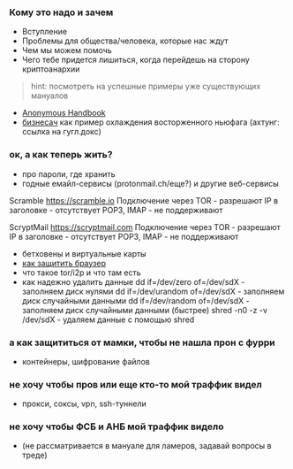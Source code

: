 
### Кому это надо и зачем ###

- Вступление
- Проблемы для общества/человека, которые нас ждут
- Чем мы можем помочь
- Чего тебе придется лишиться, когда перейдешь на сторону криптоанархии


>hint: посмотреть на успешные примеры уже существующих мануалов

+ [Anonymous Handbook](http://rghost.ru/6cBYLPNJ9)
+ [бизнесач](https://docs.google.com/file/d/0Bwi-2vf0ZQYXd1Fqd0RoZGxtbTQ/edit?pli=1) как пример охлаждения восторженного ньюфага (aхтунг: ссылка на гугл.докс) 



### ок, а как теперь жить? ##
- про пароли, где хранить
- годные емайл-сервисы (protonmail.ch/еще?) и другие веб-сервисы

Scramble
https://scramble.io
Подключение через TOR - разрешают
IP в заголовке - отсутствует
POP3, IMAP - не поддерживают

ScryptMail
https://scryptmail.com
Подключение через TOR - разрешают
IP в заголовке - отсутствует
POP3, IMAP - не поддерживают

- бетховены и виртуальные карты
- [как защитить браузер](https://gist.github.com/atcuno/3425484ac5cce5298932)
- что такое tor/i2p и что там есть
- как надежно удалить данные
    dd if=/dev/zero of=/dev/sdX - заполняем диск нулями
    dd if=/dev/urandom of=/dev/sdX - заполняем диск случайными данными
    dd if=/dev/random of=/dev/sdX - заполняем диск случайными данными (быстрее)
    shred -n0 -z -v /dev/sdX - удаляем данные с помощью shred

### а как защититься от мамки, чтобы не нашла прон с фурри ###

- контейнеры, шифрование файлов

### не хочу чтобы пров или еще кто-то мой траффик видел ###
- прокси, соксы, vpn, ssh-туннели

### не хочу чтобы ФСБ и АНБ мой траффик видело ###
- (не рассматривается в мануале для ламеров, задавай вопросы в треде)

